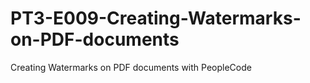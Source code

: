 # PT3-E009-Creating-Watermarks-on-PDF-documents
Creating Watermarks on PDF documents with PeopleCode
